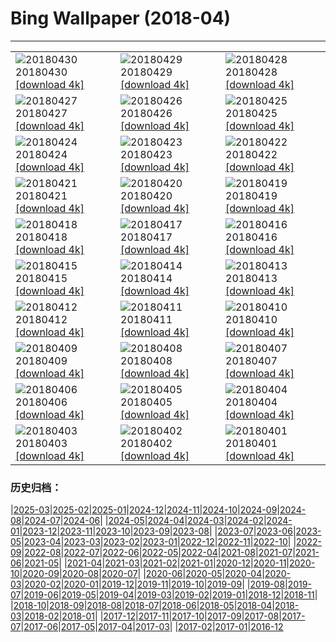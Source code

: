 # Bing Wallpaper (2018-04)
**************

<table><tr><td><img class="wallpaper" src="https://www.bing.com/az/hprichbg/rb/SONC_ZH-CN9822965309_1920x1080.jpg" alt="20180430"> 20180430 <a href="https://www.bing.com/az/hprichbg/rb/SONC_ZH-CN9822965309_UHD.jpg">[download 4k]</a></td><td><img class="wallpaper" src="https://www.bing.com/az/hprichbg/rb/MaryLouWilliams_ZH-CN11937645356_1920x1080.jpg" alt="20180429"> 20180429 <a href="https://www.bing.com/az/hprichbg/rb/MaryLouWilliams_ZH-CN11937645356_UHD.jpg">[download 4k]</a></td><td><img class="wallpaper" src="https://www.bing.com/az/hprichbg/rb/RubyBeach_ZH-CN9208446641_1920x1080.jpg" alt="20180428"> 20180428 <a href="https://www.bing.com/az/hprichbg/rb/RubyBeach_ZH-CN9208446641_UHD.jpg">[download 4k]</a></td></tr><tr><td><img class="wallpaper" src="https://www.bing.com/az/hprichbg/rb/GreatGhost_ZH-CN8881294926_1920x1080.jpg" alt="20180427"> 20180427 <a href="https://www.bing.com/az/hprichbg/rb/GreatGhost_ZH-CN8881294926_UHD.jpg">[download 4k]</a></td><td><img class="wallpaper" src="https://www.bing.com/az/hprichbg/rb/YosemiteFog_ZH-CN8174427528_1920x1080.jpg" alt="20180426"> 20180426 <a href="https://www.bing.com/az/hprichbg/rb/YosemiteFog_ZH-CN8174427528_UHD.jpg">[download 4k]</a></td><td><img class="wallpaper" src="https://www.bing.com/az/hprichbg/rb/ClaretCup_ZH-CN12198280078_1920x1080.jpg" alt="20180425"> 20180425 <a href="https://www.bing.com/az/hprichbg/rb/ClaretCup_ZH-CN12198280078_UHD.jpg">[download 4k]</a></td></tr><tr><td><img class="wallpaper" src="https://www.bing.com/az/hprichbg/rb/WindCaveBison_ZH-CN9135908894_1920x1080.jpg" alt="20180424"> 20180424 <a href="https://www.bing.com/az/hprichbg/rb/WindCaveBison_ZH-CN9135908894_UHD.jpg">[download 4k]</a></td><td><img class="wallpaper" src="https://www.bing.com/az/hprichbg/rb/SatelliteGlades_ZH-CN11389308210_1920x1080.jpg" alt="20180423"> 20180423 <a href="https://www.bing.com/az/hprichbg/rb/SatelliteGlades_ZH-CN11389308210_UHD.jpg">[download 4k]</a></td><td><img class="wallpaper" src="https://www.bing.com/az/hprichbg/rb/HNPVisitors_ZH-CN13484945239_1920x1080.jpg" alt="20180422"> 20180422 <a href="https://www.bing.com/az/hprichbg/rb/HNPVisitors_ZH-CN13484945239_UHD.jpg">[download 4k]</a></td></tr><tr><td><img class="wallpaper" src="https://www.bing.com/az/hprichbg/rb/TreeHugger_ZH-CN10397384095_1920x1080.jpg" alt="20180421"> 20180421 <a href="https://www.bing.com/az/hprichbg/rb/TreeHugger_ZH-CN10397384095_UHD.jpg">[download 4k]</a></td><td><img class="wallpaper" src="https://www.bing.com/az/hprichbg/rb/GrandPrismatic_ZH-CN10343735220_1920x1080.jpg" alt="20180420"> 20180420 <a href="https://www.bing.com/az/hprichbg/rb/GrandPrismatic_ZH-CN10343735220_UHD.jpg">[download 4k]</a></td><td><img class="wallpaper" src="https://www.bing.com/az/hprichbg/rb/Grainrain_ZH-CN12722742960_1920x1080.jpg" alt="20180419"> 20180419 <a href="https://www.bing.com/az/hprichbg/rb/Grainrain_ZH-CN12722742960_UHD.jpg">[download 4k]</a></td></tr><tr><td><img class="wallpaper" src="https://www.bing.com/az/hprichbg/rb/TopDam_ZH-CN15313174603_1920x1080.jpg" alt="20180418"> 20180418 <a href="https://www.bing.com/az/hprichbg/rb/TopDam_ZH-CN15313174603_UHD.jpg">[download 4k]</a></td><td><img class="wallpaper" src="https://www.bing.com/az/hprichbg/rb/WoodPartridge_ZH-CN11771370571_1920x1080.jpg" alt="20180417"> 20180417 <a href="https://www.bing.com/az/hprichbg/rb/WoodPartridge_ZH-CN11771370571_UHD.jpg">[download 4k]</a></td><td><img class="wallpaper" src="https://www.bing.com/az/hprichbg/rb/ChildrenHarpa_ZH-CN9564284589_1920x1080.jpg" alt="20180416"> 20180416 <a href="https://www.bing.com/az/hprichbg/rb/ChildrenHarpa_ZH-CN9564284589_UHD.jpg">[download 4k]</a></td></tr><tr><td><img class="wallpaper" src="https://www.bing.com/az/hprichbg/rb/MozambiqueSandbar_ZH-CN12673484802_1920x1080.jpg" alt="20180415"> 20180415 <a href="https://www.bing.com/az/hprichbg/rb/MozambiqueSandbar_ZH-CN12673484802_UHD.jpg">[download 4k]</a></td><td><img class="wallpaper" src="https://www.bing.com/az/hprichbg/rb/PaintedForest_ZH-CN5613568462_1920x1080.jpg" alt="20180414"> 20180414 <a href="https://www.bing.com/az/hprichbg/rb/PaintedForest_ZH-CN5613568462_UHD.jpg">[download 4k]</a></td><td><img class="wallpaper" src="https://www.bing.com/az/hprichbg/rb/DuskyDolphin_ZH-CN13328200928_1920x1080.jpg" alt="20180413"> 20180413 <a href="https://www.bing.com/az/hprichbg/rb/DuskyDolphin_ZH-CN13328200928_UHD.jpg">[download 4k]</a></td></tr><tr><td><img class="wallpaper" src="https://www.bing.com/az/hprichbg/rb/VikingHouse_ZH-CN11841532410_1920x1080.jpg" alt="20180412"> 20180412 <a href="https://www.bing.com/az/hprichbg/rb/VikingHouse_ZH-CN11841532410_UHD.jpg">[download 4k]</a></td><td><img class="wallpaper" src="https://www.bing.com/az/hprichbg/rb/SydneyClimbers_ZH-CN10946375168_1920x1080.jpg" alt="20180411"> 20180411 <a href="https://www.bing.com/az/hprichbg/rb/SydneyClimbers_ZH-CN10946375168_UHD.jpg">[download 4k]</a></td><td><img class="wallpaper" src="https://www.bing.com/az/hprichbg/rb/ZhangjiajieLandscape_ZH-CN13434455714_1920x1080.jpg" alt="20180410"> 20180410 <a href="https://www.bing.com/az/hprichbg/rb/ZhangjiajieLandscape_ZH-CN13434455714_UHD.jpg">[download 4k]</a></td></tr><tr><td><img class="wallpaper" src="https://www.bing.com/az/hprichbg/rb/ElephantSibs_ZH-CN13499373865_1920x1080.jpg" alt="20180409"> 20180409 <a href="https://www.bing.com/az/hprichbg/rb/ElephantSibs_ZH-CN13499373865_UHD.jpg">[download 4k]</a></td><td><img class="wallpaper" src="https://www.bing.com/az/hprichbg/rb/LenaDelta_ZH-CN9073097502_1920x1080.jpg" alt="20180408"> 20180408 <a href="https://www.bing.com/az/hprichbg/rb/LenaDelta_ZH-CN9073097502_UHD.jpg">[download 4k]</a></td><td><img class="wallpaper" src="https://www.bing.com/az/hprichbg/rb/ResplendentQuetzal_ZH-CN10928079621_1920x1080.jpg" alt="20180407"> 20180407 <a href="https://www.bing.com/az/hprichbg/rb/ResplendentQuetzal_ZH-CN10928079621_UHD.jpg">[download 4k]</a></td></tr><tr><td><img class="wallpaper" src="https://www.bing.com/az/hprichbg/rb/RiversMeet_ZH-CN12983242988_1920x1080.jpg" alt="20180406"> 20180406 <a href="https://www.bing.com/az/hprichbg/rb/RiversMeet_ZH-CN12983242988_UHD.jpg">[download 4k]</a></td><td><img class="wallpaper" src="https://www.bing.com/az/hprichbg/rb/WalkingEmperor_ZH-CN12991365878_1920x1080.jpg" alt="20180405"> 20180405 <a href="https://www.bing.com/az/hprichbg/rb/WalkingEmperor_ZH-CN12991365878_UHD.jpg">[download 4k]</a></td><td><img class="wallpaper" src="https://www.bing.com/az/hprichbg/rb/QingmingpeakingKite_ZH-CN11010837191_1920x1080.jpg" alt="20180404"> 20180404 <a href="https://www.bing.com/az/hprichbg/rb/QingmingpeakingKite_ZH-CN11010837191_UHD.jpg">[download 4k]</a></td></tr><tr><td><img class="wallpaper" src="https://www.bing.com/az/hprichbg/rb/CardonCactus_ZH-CN11100360493_1920x1080.jpg" alt="20180403"> 20180403 <a href="https://www.bing.com/az/hprichbg/rb/CardonCactus_ZH-CN11100360493_UHD.jpg">[download 4k]</a></td><td><img class="wallpaper" src="https://www.bing.com/az/hprichbg/rb/UmbriaCastelluccio_ZH-CN9645718473_1920x1080.jpg" alt="20180402"> 20180402 <a href="https://www.bing.com/az/hprichbg/rb/UmbriaCastelluccio_ZH-CN9645718473_UHD.jpg">[download 4k]</a></td><td><img class="wallpaper" src="https://www.bing.com/az/hprichbg/rb/SevenMagicMountains_ZH-CN9207394593_1920x1080.jpg" alt="20180401"> 20180401 <a href="https://www.bing.com/az/hprichbg/rb/SevenMagicMountains_ZH-CN9207394593_UHD.jpg">[download 4k]</a></td></tr></table>

### 历史归档：

|[2025-03](/../2025-03/2025-03.md)|[2025-02](/../2025-02/2025-02.md)|[2025-01](/../2025-01/2025-01.md)|[2024-12](/../2024-12/2024-12.md)|[2024-11](/../2024-11/2024-11.md)|[2024-10](/../2024-10/2024-10.md)|[2024-09](/../2024-09/2024-09.md)|[2024-08](/../2024-08/2024-08.md)|[2024-07](/../2024-07/2024-07.md)|[2024-06](/../2024-06/2024-06.md)|
|[2024-05](/../2024-05/2024-05.md)|[2024-04](/../2024-04/2024-04.md)|[2024-03](/../2024-03/2024-03.md)|[2024-02](/../2024-02/2024-02.md)|[2024-01](/../2024-01/2024-01.md)|[2023-12](/../2023-12/2023-12.md)|[2023-11](/../2023-11/2023-11.md)|[2023-10](/../2023-10/2023-10.md)|[2023-09](/../2023-09/2023-09.md)|[2023-08](/../2023-08/2023-08.md)|
|[2023-07](/../2023-07/2023-07.md)|[2023-06](/../2023-06/2023-06.md)|[2023-05](/../2023-05/2023-05.md)|[2023-04](/../2023-04/2023-04.md)|[2023-03](/../2023-03/2023-03.md)|[2023-02](/../2023-02/2023-02.md)|[2023-01](/../2023-01/2023-01.md)|[2022-12](/../2022-12/2022-12.md)|[2022-11](/../2022-11/2022-11.md)|[2022-10](/../2022-10/2022-10.md)|
|[2022-09](/../2022-09/2022-09.md)|[2022-08](/../2022-08/2022-08.md)|[2022-07](/../2022-07/2022-07.md)|[2022-06](/../2022-06/2022-06.md)|[2022-05](/../2022-05/2022-05.md)|[2022-04](/../2022-04/2022-04.md)|[2021-08](/../2021-08/2021-08.md)|[2021-07](/../2021-07/2021-07.md)|[2021-06](/../2021-06/2021-06.md)|[2021-05](/../2021-05/2021-05.md)|
|[2021-04](/../2021-04/2021-04.md)|[2021-03](/../2021-03/2021-03.md)|[2021-02](/../2021-02/2021-02.md)|[2021-01](/../2021-01/2021-01.md)|[2020-12](/../2020-12/2020-12.md)|[2020-11](/../2020-11/2020-11.md)|[2020-10](/../2020-10/2020-10.md)|[2020-09](/../2020-09/2020-09.md)|[2020-08](/../2020-08/2020-08.md)|[2020-07](/../2020-07/2020-07.md)|
|[2020-06](/../2020-06/2020-06.md)|[2020-05](/../2020-05/2020-05.md)|[2020-04](/../2020-04/2020-04.md)|[2020-03](/../2020-03/2020-03.md)|[2020-02](/../2020-02/2020-02.md)|[2020-01](/../2020-01/2020-01.md)|[2019-12](/../2019-12/2019-12.md)|[2019-11](/../2019-11/2019-11.md)|[2019-10](/../2019-10/2019-10.md)|[2019-09](/../2019-09/2019-09.md)|
|[2019-08](/../2019-08/2019-08.md)|[2019-07](/../2019-07/2019-07.md)|[2019-06](/../2019-06/2019-06.md)|[2019-05](/../2019-05/2019-05.md)|[2019-04](/../2019-04/2019-04.md)|[2019-03](/../2019-03/2019-03.md)|[2019-02](/../2019-02/2019-02.md)|[2019-01](/../2019-01/2019-01.md)|[2018-12](/../2018-12/2018-12.md)|[2018-11](/../2018-11/2018-11.md)|
|[2018-10](/../2018-10/2018-10.md)|[2018-09](/../2018-09/2018-09.md)|[2018-08](/../2018-08/2018-08.md)|[2018-07](/../2018-07/2018-07.md)|[2018-06](/../2018-06/2018-06.md)|[2018-05](/../2018-05/2018-05.md)|[2018-04](/2018-04.md)|[2018-03](/../2018-03/2018-03.md)|[2018-02](/../2018-02/2018-02.md)|[2018-01](/../2018-01/2018-01.md)|
|[2017-12](/../2017-12/2017-12.md)|[2017-11](/../2017-11/2017-11.md)|[2017-10](/../2017-10/2017-10.md)|[2017-09](/../2017-09/2017-09.md)|[2017-08](/../2017-08/2017-08.md)|[2017-07](/../2017-07/2017-07.md)|[2017-06](/../2017-06/2017-06.md)|[2017-05](/../2017-05/2017-05.md)|[2017-04](/../2017-04/2017-04.md)|[2017-03](/../2017-03/2017-03.md)|
|[2017-02](/../2017-02/2017-02.md)|[2017-01](/../2017-01/2017-01.md)|[2016-12](/../2016-12/2016-12.md)
